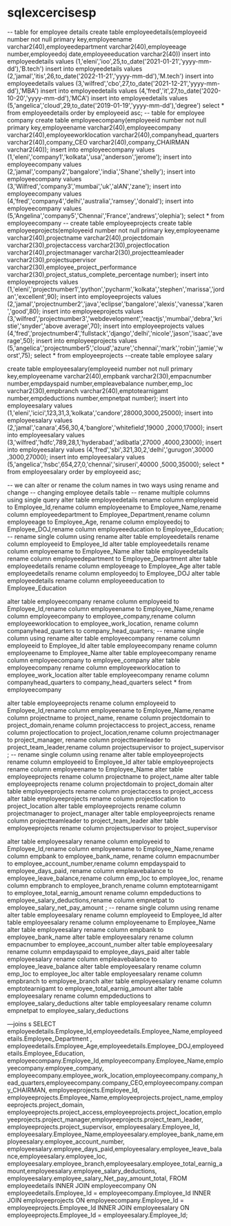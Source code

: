 # sqlexcercisesp
-- table for employee details
create table employeedetails(employeeid number not null primary key,employeename varchar2(40),employeedepartment varchar2(40),employeeage number,employeedoj date,employeeeducation varchar2(40))
insert into employeedetails values (1,'eleni','ioo',25,to_date('2021-01-21','yyyy-mm-dd'),'B.tech')
insert into employeedetails values (2,'jamal','itis',26,to_date('2022-11-21','yyyy-mm-dd'),'M.tech')
insert into employeedetails values (3,'wilfred','cbo',27,to_date('2021-12-21','yyyy-mm-dd'),'MBA')
insert into employeedetails values (4,'fred','it',27,to_date('2020-10-20','yyyy-mm-dd'),'MCA')
insert into employeedetails values (5,'angelica','cloud',29,to_date('2019-01-19','yyyy-mm-dd'),'degree')
select * from employeedetails order by employeeid asc;
-- table for employee company
create table employeecompany(employeeid number not null primary key,employeename varchar2(40),employeecompany varchar2(40),employeeworklocation varchar2(40),companyhead_quarters varchar2(40),company_CEO varchar2(40),company_CHAIRMAN varchar2(40));
insert into employeecompany values (1,'eleni','company1','kolkata','usa','anderson','jerome');
insert into employeecompany values (2,'jamal','company2','bangalore','india','Shane','shelly');
insert into employeecompany values (3,'Wilfred','company3','mumbai','uk','alAN','zane');
insert into employeecompany values (4,'fred','company4','delhi','australia','ramsey','donald');
insert into employeecompany values (5,'Angelina','company5','Chennai','France','andrews','olephia');
select * from employeecompany
-- create table employeeprojects
create table employeeprojects(employeeid number not null primary key,employeename varchar2(40),projectname varchar2(40),projectdomain varchar2(30),projectaccess varchar2(30),projectlocation varchar2(40),projectmanager varchar2(30),projectteamleader varchar2(30),projectsupervisor varchar2(30),employee_project_performance varchar2(30),project_status_complete_percentage number);
insert into employeeprojects values (1,'eleni','projectnumber1','python','pycharm','kolkata','stephen','marissa','jordan','excellent',90);
insert into employeeprojects values (2,'jamal','projectnumber2','java','eclipse','bangalore','alexis','vanessa','karen','good',80);
insert into employeeprojects values (3,'wilfred','projectnumber3','webdevelopment','reactjs','mumbai','debra','kristie','snyder','above average',70);
insert into employeeprojects values (4,'fred','projectnumber4','fullstack','django','delhi','nicole','jason','isaac','average',50);
insert into employeeprojects values (5,'angelica','projectnumber5','cloud','azure','chennai','mark','robin','jamie','worst',75);
select * from employeeprojects
--create table employee salary

create table employeesalary(employeeid number not null primary key,employeename varchar2(40),empbank varchar2(30),empacnumber number,empdayspaid number,empleavebalance number,emp_loc varchar2(30),empbranch varchar2(40),emptotearnigamt number,empdeductions number,empnetpat number);
insert into employeesalary values (1,'eleni','icici',123,31,3,'kolkata','candore',28000,3000,25000);
insert into employeesalary values (2,'jamal','canara',456,30,4,'banglore','whitefield',19000 ,2000,17000);
insert into employeesalary values (3,'wilfred','hdfc',789,28,1,'hyderabad','adibatla',27000 ,4000,23000);
insert into employeesalary values (4,'fred','sbi',321,30,2,'delhi','gurugon',30000 ,3000,27000);
insert into employeesalary values (5,'angelica','hsbc',654,27,0,'chennai','siruseri',40000 ,5000,35000);
select * from employeesalary order by employeeid asc;

-- we can alter or rename the colum names in two ways using rename and change
-- changing employee details table
-- rename multiple columns using single query
alter table employeedetails rename column employeeid to Employee_Id,rename column employeename to Employee_Name,rename column employeedepartment to Employee_Department,rename column employeeage to Employee_Age,
rename column employeedoj to Employee_DOJ,rename column employeeeducation to Employee_Education;
-- rename single column using rename
alter table employeedetails rename column employeeid to Employee_Id
alter table employeedetails rename column employeename to Employee_Name
alter table employeedetails rename column employeedepartment to Employee_Department
alter table employeedetails rename column employeeage to Employee_Age
alter table employeedetails rename column employeedoj to Employee_DOJ
alter table employeedetails rename column employeeeducation to Employee_Education

alter table employeecompany rename column employeeid to Employee_Id,rename column employeename to Employee_Name,rename column employeecompany to employee_company,rename column employeeworklocation to employee_work_location,
rename column companyhead_quarters to company_head_quarters;
-- rename single column using rename
alter table employeecompany rename column employeeid to Employee_Id
alter table employeecompany rename column employeename to Employee_Name
alter table employeecompany rename column employeecompany to employee_company
alter table employeecompany rename column employeeworklocation to employee_work_location
alter table employeecompany rename column companyhead_quarters to company_head_quarters
select * from employeecompany

alter table employeeprojects rename column employeeid to Employee_Id,rename column employeename to Employee_Name,rename column projectname to project_name,
rename column projectdomain to project_domain,rename column projectaccess to project_access,
rename column projectlocation to project_location,rename column projectmanager to project_manager,
rename column projectteamleader to project_team_leader,rename column projectsupervisor to project_supervisor ;
-- rename single column using rename
alter table employeeprojects rename column employeeid to Employee_Id
alter table employeeprojects rename column employeename to Employee_Name
alter table employeeprojects rename column projectname to project_name
alter table employeeprojects rename column projectdomain to project_domain
alter table employeeprojects rename column projectaccess to project_access
alter table employeeprojects rename column  projectlocation to project_location
alter table employeeprojects rename column projectmanager to project_manager
alter table employeeprojects rename column projectteamleader to project_team_leader
alter table employeeprojects rename column projectsupervisor to project_supervisor

alter table employeesalary rename column employeeid to Employee_Id,rename column employeename to Employee_Name,rename column empbank to employee_bank_name,
rename column empacnumber to employee_account_number,rename column empdayspaid to employee_days_paid,
rename column empleavebalance to employee_leave_balance,rename column emp_loc to employee_loc,
rename column empbranch to employee_branch,rename column emptotearnigamt to employee_total_earnig_amount 
rename column empdeductions to employee_salary_deductions,rename column empnetpat to employee_salary_net_pay_amount ;
-- rename single column using rename
alter table employeesalary rename column employeeid to Employee_Id
alter table employeesalary rename column employeename to Employee_Name
alter table employeesalary rename column empbank to employee_bank_name
alter table employeesalary rename column empacnumber to employee_account_number
alter table employeesalary rename column empdayspaid to employee_days_paid
alter table employeesalary rename column  empleavebalance to employee_leave_balance
alter table employeesalary rename column emp_loc to employee_loc
alter table employeesalary rename column empbranch to employee_branch
alter table employeesalary rename column emptotearnigamt to employee_total_earnig_amount
alter table employeesalary rename column empdeductions to employee_salary_deductions
alter table employeesalary rename column empnetpat to employee_salary_deductions

—joins s
SELECT employeedetails.Employee_Id,employeedetails.Employee_Name,employeedetails.Employee_Department ,
       employeedetails.Employee_Age,employeedetails.Employee_DOJ,employeedetails.Employee_Education,
       employeecompany.Employee_Id,employeecompany.Employee_Name,employeecompany.employee_company,
       employeecompany.employee_work_location,employeecompany.company_head_quarters,employeecompany.company_CEO,employeecompany.company_CHAIRMAN,
       employeeprojects.Employee_Id, employeeprojects.Employee_Name,employeeprojects.project_name,employeeprojects.project_domain,
       employeeprojects.project_access,employeeprojects.project_location,employeeprojects.project_manager,employeeprojects.project_team_leader,
       employeeprojects.project_supervisor,
       employeesalary.Employee_Id, employeesalary.Employee_Name,employeesalary.employee_bank_name,employeesalary.employee_account_number,
       employeesalary.employee_days_paid,employeesalary.employee_leave_balance,employeesalary.employee_loc,
       employeesalary.employee_branch,employeesalary.employee_total_earnig_amount,employeesalary.employee_salary_deductions,
        employeesalary.employee_salary_Net_pay_amount_total,
FROM employeedetails
INNER JOIN employeecompany ON employeedetails.Employee_Id = employeecompany.Employee_Id 
INNER JOIN employeeprojects ON employeecompany.Employee_Id  = employeeprojects.Employee_Id
INNER JOIN employeesalary ON employeeprojects.Employee_Id = employeesalary.Employee_Id;

